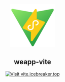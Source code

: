 <p align="center">
  <picture>
    <source media="(prefers-color-scheme: dark)" srcset="logo.svg" />
    <source media="(prefers-color-scheme: light)" srcset="logo.svg" />
    <img alt="weapp-vite logo" src="logo.png" width="140" />
  </picture>
</p>

<h2 align="center">weapp-vite</h2>

<p align="center">
  <a href="https://vite.icebreaker.top/">
    <img src="https://img.shields.io/badge/Docs-vite.icebreaker.top-2eb0f5?style=for-the-badge&logo=vite&logoColor=ffffff" alt="Visit vite.icebreaker.top" />
  </a>
</p>
